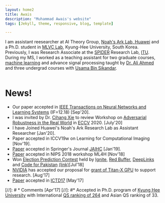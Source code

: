 ```yaml
---
layout: home2
title: Awais
description: "Muhammad Awais's website"
tags: [Jekyll, theme, responsive, blog, template]

---
```

I am assistant reesearcher at AI Theory Group, [Noah's Ark Lab, Huawei](http://www.noahlab.com.hk/#/home) and a Ph.D. student in [MLVC Lab](https://sites.google.com/a/khu.ac.kr/mlvc/), Kyung-Hee University, South Korea. Previously, I was Research Associate at the [SPIDER](http://www.spider.itu.edu.pk) Research Lab, [ITU](http://www.itu.edu.pk/). During my MS, I worked as a teaching assistant for two graduate courses, [machine learning](https://awaisrauf.github.io/ee512/) and advance signal processing taught by [Dr. Ali Ahmed](https://itu.edu.pk/faculty-itu/dr-ali-ahmed/) and three undergrad courses with [Usama Bin Sikandar](http://usamabinsikandar.weebly.com/teaching.html).<br><br>



# News!
* Our paper accepted in [IEEE Transactions on Neural Networks and Learning Systems](https://cis.ieee.org/publications/t-neural-networks-and-learning-systems) (IF=12.18) [Sep'20].
* I was invited by Dr. [Cihang Xie](https://cihangxie.github.io/) to review Workshop on [Adversarial Robustness in the Real World](https://eccv20-adv-workshop.github.io/) in [ECCV](https://eccv2020.eu/) 2020. [July'20]
* I have Joined Huawei's Noah's Ark Research Lab as Assistant Researcher [Jan'20]. 
* Paper accepted in ICCV19w on Learning for Computational Imaging [Nov'19]. 
* [Paper](https://awaisrauf.github.io/election_prediction) accepted in Springer's Journal [JAIHC](https://www.springer.com/engineering/computational+intelligence+and+complexity/journal/12652) [Jan'19].  
* [Paper](https://awaisrauf.github.io/xray-denoising) accepted in NIPS 2018 workshop ML4H [Nov'18]
* Won [Election Prediction Contest](http://awaisrauf.github.com/election_prediction) held by [Ignite](https://ignite.org.pk/),
 [Red Buffer](http://redbuffer.net/), [DeepLinks](http://deeplinks.pk/) and [Code for Pakistan](https://twitter.com/CodeforPakistan/status/1024623283973578755) [(link)](https://propakistani.pk/2018/08/01/first-ever-election-prediction-contest-in-pakistan-concludes/)[Jul'18]
* [NVIDIA](https://www.nvidia.com) has accepted our proposal for [grant of Titan-X GPU](https://developer.nvidia.com/academic_gpu_seeding) to support research. [Aug'17] 
* [Paper](https://dl.acm.org/citation.cfm?id=3136597) accepted in [ICTD17](http://ictd2017.itu.edu.pk/) [May'17]

[//]: # * Comments [Apr'17]
[//]: #* Accepted in Ph.D. program of [Kyung Hee University](http://old_www.khu.ac.kr/eng/index.jsp) with International [QS ranking of 264](https://www.topuniversities.com/universities/kyung-hee-university) and Asian QS ranking of 33.



